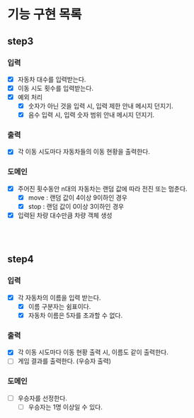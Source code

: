 # 기능 구현 목록

## step3
### 입력
- [x] 자동차 대수를 입력받는다.
- [x] 이동 시도 횟수를 입력받는다.
- [x] 예외 처리
  - [x] 숫자가 아닌 것을 입력 시, 입력 제한 안내 메시지 던지기.
  - [x] 음수 입력 시, 입력 숫자 범위 안내 메시지 던지기.

### 출력
- [x] 각 이동 시도마다 자동차들의 이동 현황을 출력한다.

### 도메인
- [x] 주어진 횟수동안 n대의 자동차는 랜덤 값에 따라 전진 또는 멈춘다.
  - [x] move : 랜덤 값이 4이상 9이하인 경우
  - [x] stop : 랜덤 값이 0이상 3이하인 경우
- [x] 입력된 차량 대수만큼 차량 객체 생성

<br/>
<br/>

## step4
### 입력
- [x] 각 자동차의 이름을 입력 받는다.
  - [x] 이름 구분자는 쉼표이다.
  - [x] 자동차 이름은 5자를 초과할 수 없다.

### 출력
- [x] 각 이동 시도마다 이동 현황 출력 시, 이름도 같이 출력한다.
- [ ] 게임 결과를 출력한다. (우승자 출력)

### 도메인
- [ ] 우승자를 선정한다.
  - [ ] 우승자는 1명 이상일 수 있다.